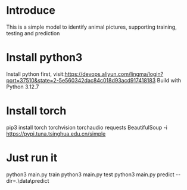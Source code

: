 # Introduce
This is a simple model to identify animal pictures, supporting training, testing and prediction

# Install python3
Install python first, visit:https://devops.aliyun.com/lingma/login?port=37510&state=2-5e560342dac84c018d93acd917418183
Build with Python 3.12.7

# Install torch
pip3 install torch torchvision torchaudio requests BeautifulSoup -i https://pypi.tuna.tsinghua.edu.cn/simple

# Just run it
python3 main.py train
python3 main.py test
python3 main.py predict --dir=.\data\predict

